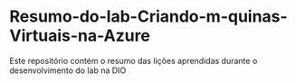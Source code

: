 # Resumo-do-lab-Criando-m-quinas-Virtuais-na-Azure
Este repositório contém o resumo das lições aprendidas durante o desenvolvimento do lab na DIO
